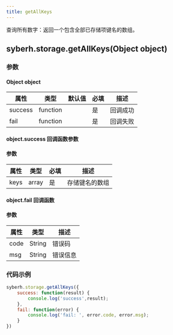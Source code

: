 ```yaml
---
title: getAllKeys
---
```


查询所有数字：返回一个包含全部已存储项键名的数组。

<!-- 支持`Promise` 使用。 -->

## syberh.storage.getAllKeys(Object object)
### 参数
#### Object object
| 属性     | 类型   | 默认值  |  必填 | 描述                         |
| ---------- | ------- | -------- | ---------------- | ----------------------------------
| success | function |  |  是       | 回调成功      |
| fail   | function |  |  是       | 回调失败      |


#### object.success 回调函数参数
#### 参数
| 属性     | 类型    | 必填 | 描述                     |
| ---------- | ------- | -------- | ---------------------- |
| keys | array | 是     | 存储键名的数组 |

#### object.fail 回调函数
#### 参数
| 属性 | 类型  | 描述 |
| -- | -- | -- |
| code | String | 错误码 |
| msg | String  | 错误信息 |

### 代码示例
``` javascript
syberh.storage.getAllKeys({
    success: function(result) {
        console.log('success',result); 
    },
    fail: function(error) {
        console.log('fail: ', error.code, error.msg);
    }
})
```

<!-- #### Promise
``` javascript
syberh.storage.getAllKeys()
    .then(function(result) {
        console.log('success',result); 
    }).catch(function(error) {
        console.log('fail: ', error.code, error.msg);
    })
``` -->